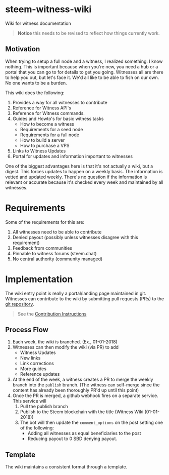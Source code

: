 # steem-witness-wiki
Wiki for witness documentation
> **Notice** this needs to be revised to reflect how things currently work.

## Motivation 

When trying to setup a full node and a witness, I realized something. I know nothing. This is important because when you're new, you need a hub or a portal that you can go to for details to get you going. Witnesses all are there to help you out, but let's face it. We'd all like to be able to fish on our own. No one wants to be a burden.

This wiki does the following:
1. Provides a way for all witnesses to contribute
1. Reference for Witness API's
1. Reference for Witness commands.
1. Guides and Howto's for basic witness tasks
    * How to become a witness
    * Requirements for a seed node
    * Requirements for a full node
    * How to build a server
    * How to purchase a VPS
1. Links to Witness Updates
1. Portal for updates and information important to witnesses

One of the biggest advantages here is that it's not actually a wiki, but a digest. This forces updates to happen on a weekly basis. The information is vetted and updated weekly. There's no question if the information is relevant or accurate because it's checked every week and maintained by all witnesses.

# Requirements

Some of the requirements for this are:
1. All witnesses need to be able to contribute
1. Denied payout (possibly unless witnesses disagree with this requirement)
1. Feedback from communities
1. Pinnable to witness forums (steem.chat)
1. No central authority (community managed)

# Implementation

The wiki entry point is really a portal/landing page maintained in git. Witnesses can contribute to the wiki by submitting pull requests (PRs) to the [git repository](https://github.com/steemit-witnesses/steem-witness-wiki). 

> See the [Contribution Instructions](https://github.com/steemit-witnesses/steem-witness-wiki/blob/master/CONTRIBUTING.md)

## Process Flow
1. Each week, the wiki is branched. (Ex., 01-01-2018)
1. Witnesses can then modify the wiki (via PR) to add 
    * Witness Updates
    * New links
    * Link corrections
    * More guides
    * Reference updates
1. At the end of the week, a witness creates a PR to merge the weekly branch into the `publish` branch. (The witness can self-merge since the content has already been thoroughly PR'd up until this point)
1. Once the PR is merged, a github webhook fires on a separate service. This service will
    1. Pull the publish branch
    1. Publish to the Steem blockchain with the title (Witness Wiki (01-01-2018))
    1. The bot will then update the `comment_options` on the post setting one of the following:
        * Adding all witnesses as equal beneficiaries to the post
        * Reducing payout to 0 SBD denying payout.

## Template 

The wiki maintains a consistent format through a template. 